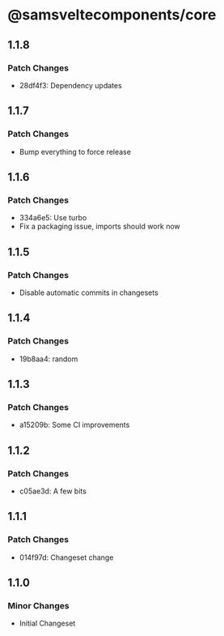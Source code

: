 # @samsveltecomponents/core

## 1.1.8

### Patch Changes

- 28df4f3: Dependency updates

## 1.1.7

### Patch Changes

- Bump everything to force release

## 1.1.6

### Patch Changes

- 334a6e5: Use turbo
- Fix a packaging issue, imports should work now

## 1.1.5

### Patch Changes

- Disable automatic commits in changesets

## 1.1.4

### Patch Changes

- 19b8aa4: random

## 1.1.3

### Patch Changes

- a15209b: Some CI improvements

## 1.1.2

### Patch Changes

- c05ae3d: A few bits

## 1.1.1

### Patch Changes

- 014f97d: Changeset change

## 1.1.0

### Minor Changes

- Initial Changeset
